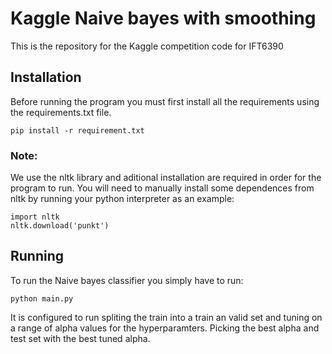 # Kaggle Naive bayes with smoothing 
This is the repository for the Kaggle competition code for IFT6390
## Installation
Before running the program you must first install all the requirements using the requirements.txt file. 
```
pip install -r requirement.txt
```
### Note:
We use the nltk library and aditional installation are required in order for the program to run. 
You will need to manually install some dependences from nltk by running your python interpreter as an example:
```
import nltk
nltk.download('punkt')
```

## Running
To run the Naive bayes classifier you simply have to run: 
```
python main.py
```
It is configured to run spliting the train into a train an valid set and tuning on a range of alpha values for the hyperparamters. Picking the best alpha and test set with the best tuned alpha. 
